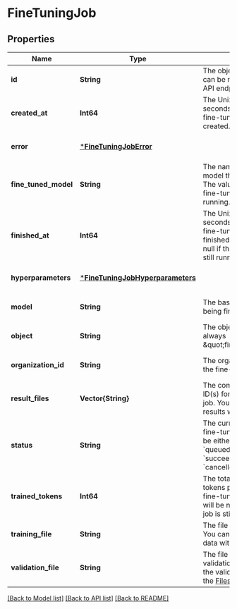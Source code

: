 # FineTuningJob


## Properties
Name | Type | Description | Notes
------------ | ------------- | ------------- | -------------
**id** | **String** | The object identifier, which can be referenced in the API endpoints. | [default to nothing]
**created_at** | **Int64** | The Unix timestamp (in seconds) for when the fine-tuning job was created. | [default to nothing]
**error** | [***FineTuningJobError**](FineTuningJobError.md) |  | [default to nothing]
**fine_tuned_model** | **String** | The name of the fine-tuned model that is being created. The value will be null if the fine-tuning job is still running. | [default to nothing]
**finished_at** | **Int64** | The Unix timestamp (in seconds) for when the fine-tuning job was finished. The value will be null if the fine-tuning job is still running. | [default to nothing]
**hyperparameters** | [***FineTuningJobHyperparameters**](FineTuningJobHyperparameters.md) |  | [default to nothing]
**model** | **String** | The base model that is being fine-tuned. | [default to nothing]
**object** | **String** | The object type, which is always \&quot;fine_tuning.job\&quot;. | [default to nothing]
**organization_id** | **String** | The organization that owns the fine-tuning job. | [default to nothing]
**result_files** | **Vector{String}** | The compiled results file ID(s) for the fine-tuning job. You can retrieve the results with the [Files API](/docs/api-reference/files/retrieve-contents). | [default to nothing]
**status** | **String** | The current status of the fine-tuning job, which can be either &#x60;validating_files&#x60;, &#x60;queued&#x60;, &#x60;running&#x60;, &#x60;succeeded&#x60;, &#x60;failed&#x60;, or &#x60;cancelled&#x60;. | [default to nothing]
**trained_tokens** | **Int64** | The total number of billable tokens processed by this fine-tuning job. The value will be null if the fine-tuning job is still running. | [default to nothing]
**training_file** | **String** | The file ID used for training. You can retrieve the training data with the [Files API](/docs/api-reference/files/retrieve-contents). | [default to nothing]
**validation_file** | **String** | The file ID used for validation. You can retrieve the validation results with the [Files API](/docs/api-reference/files/retrieve-contents). | [default to nothing]


[[Back to Model list]](../README.md#models) [[Back to API list]](../README.md#api-endpoints) [[Back to README]](../README.md)


